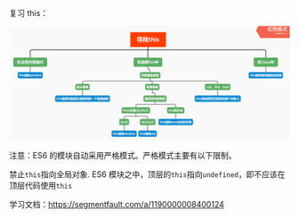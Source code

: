 复习 this：

![image-20200831200640912](../images/image-20200831200640912.png)

注意：ES6 的模块自动采用严格模式。严格模式主要有以下限制。

禁止`this`指向全局对象. ES6 模块之中，顶层的`this`指向`undefined`，即不应该在顶层代码使用`this`

学习文档：https://segmentfault.com/a/1190000008400124
